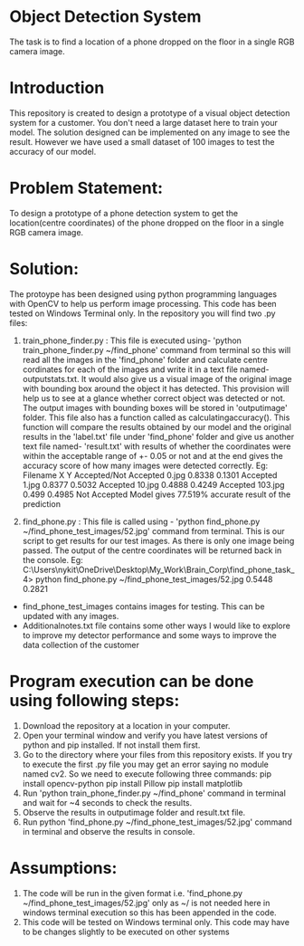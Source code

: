 # Object Detection System
The task is to find a location of a phone dropped on the floor in a single RGB camera image.

# Introduction
This repository is created to design a prototype of a visual object detection system for a customer. You don't need a large dataset here to train your model. The solution designed can be implemented on any image to see the result. However we have used a small dataset of 100 images to test the accuracy of our model.

# Problem Statement:
To design a prototype of a phone detection system to get the location(centre coordinates) of the phone dropped on the floor in a single RGB camera image.

# Solution:

The protoype has been designed using python programming languages with OpenCV to help us perform image processing. This code has been tested on Windows Terminal only. In the repository you will find two .py files:
1) train_phone_finder.py : This file is executed using- 'python train_phone_finder.py ~/find_phone' command from terminal so this will read all the images in the 'find_phone' folder and calculate centre cordinates for each of the images and write it in a text file named- outputstats.txt. It would also give us a visual image of the original image with bounding box around the object it has detected. This provision will help us to see at a glance whether correct object was detected or not. The output images with bounding boxes will be stored in 'outputimage' folder.
			 This file also has a function called as calculatingaccuracy(). This function will compare the results obtained by our model and the original results in the 'label.txt' file under 'find_phone' folder and give us another text file named- 'result.txt' with results of whether the coordinates were within the acceptable range of +- 0.05 or not and at the end gives the accuracy score of how many images were detected correctly.
Eg:
Filename	X	Y	Accepted/Not Accepted 
0.jpg	0.8338	0.1301	Accepted
1.jpg	0.8377	0.5032	Accepted
10.jpg	0.4888	0.4249	Accepted
103.jpg	0.499	0.4985	Not Accepted
Model gives 77.519% accurate result of the prediction

2) find_phone.py : This file is called using - 'python find_phone.py ~/find_phone_test_images/52.jpg' command from terminal. This is our script to get results for our test images. As there is only one image being passed. The output of the centre coordinates will be returned back in the console. 
Eg:
C:\Users\nykit\OneDrive\Desktop\My_Work\Brain_Corp\find_phone_task_4> python find_phone.py ~/find_phone_test_images/52.jpg
0.5448  0.2821

- find_phone_test_images contains images for testing. This can be updated with any images.
- Additionalnotes.txt file contains some other ways I would like to explore to improve my detector performance and some ways to improve the data collection of the customer

# Program execution can be done using following steps:

1) Download the repository at a location in your computer.
2) Open your terminal window and verify you have latest versions of python and pip installed. If not install them first.
3) Go to the directory where your files from this repository exists. If you try to execute the first .py file you may get an error saying no module named cv2. So we need to execute following three commands:
	pip install opencv-python
	pip install Pillow
	pip install matplotlib
4) Run 'python train_phone_finder.py ~/find_phone' command in terminal and wait for ~4 seconds to check the results.
5) Observe the results in outputimage folder and result.txt file.
6) Run python 'find_phone.py ~/find_phone_test_images/52.jpg' command in terminal and observe the results in console.

# Assumptions:
1) The code will be run in the given format i.e. 'find_phone.py ~/find_phone_test_images/52.jpg' only as ~/ is not needed here in windows terminal execution so this has been appended in the code. 
2) This code will be tested on Windows terminal only. This code may have to be changes slightly to be executed on other systems
